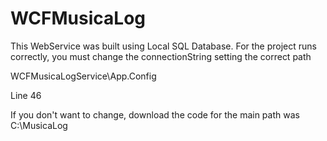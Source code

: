 # WCFMusicaLog
This WebService was built using Local SQL Database.
For the project runs correctly, you must change the connectionString setting the correct path

WCFMusicaLogService\App.Config

Line 46

If you don't want to change, download the code for the main path was C:\MusicaLog
